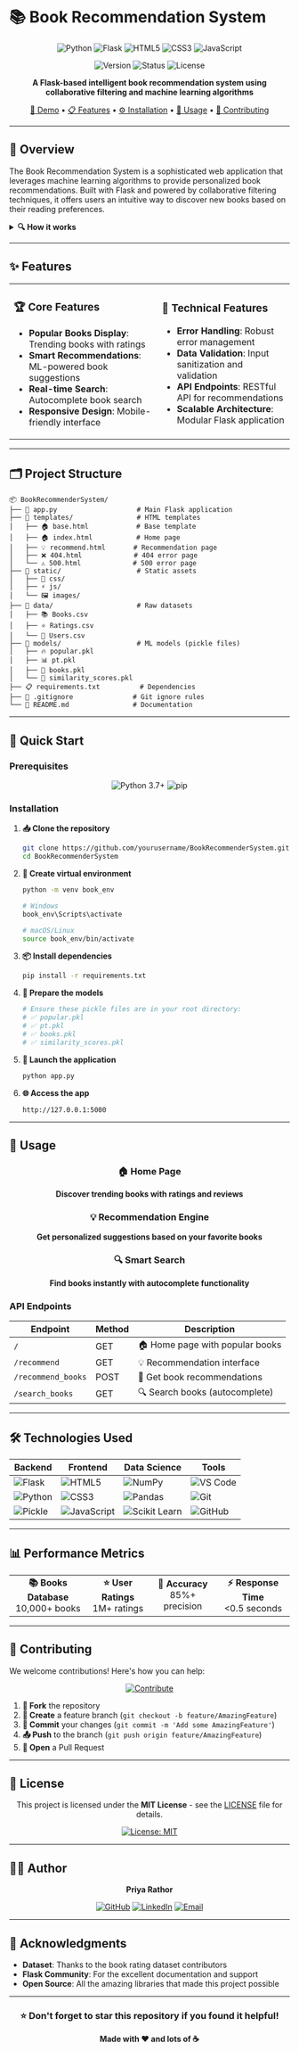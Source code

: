 # 📚 Book Recommendation System

<div align="center">
  
![Python](https://img.shields.io/badge/Python-3776AB?style=for-the-badge&logo=python&logoColor=white)
![Flask](https://img.shields.io/badge/Flask-000000?style=for-the-badge&logo=flask&logoColor=white)
![HTML5](https://img.shields.io/badge/HTML5-E34F26?style=for-the-badge&logo=html5&logoColor=white)
![CSS3](https://img.shields.io/badge/CSS3-1572B6?style=for-the-badge&logo=css3&logoColor=white)
![JavaScript](https://img.shields.io/badge/JavaScript-F7DF1E?style=for-the-badge&logo=javascript&logoColor=black)

<p align="center">
  <img src="https://img.shields.io/badge/Version-1.0.0-blue?style=flat-square" alt="Version">
  <img src="https://img.shields.io/badge/Status-Active-success?style=flat-square" alt="Status">
  <img src="https://img.shields.io/badge/License-MIT-yellow?style=flat-square" alt="License">
</p>

**A Flask-based intelligent book recommendation system using collaborative filtering and machine learning algorithms**

[🚀 Demo](#demo) • [📋 Features](#features) • [⚙️ Installation](#installation) • [📖 Usage](#usage) • [🤝 Contributing](#contributing)

</div>

---

## 🎯 Overview

The Book Recommendation System is a sophisticated web application that leverages machine learning algorithms to provide personalized book recommendations. Built with Flask and powered by collaborative filtering techniques, it offers users an intuitive way to discover new books based on their reading preferences.

<details>
<summary><strong>🔍 How it works</strong></summary>

1. **Data Processing**: Analyzes user ratings and book metadata
2. **Collaborative Filtering**: Uses cosine similarity to find similar books
3. **Recommendation Engine**: Generates top 5 book suggestions
4. **Web Interface**: Presents results through a clean, responsive UI

</details>

---

## ✨ Features

<table>
<tr>
<td>

### 🏆 Core Features
- **Popular Books Display**: Trending books with ratings
- **Smart Recommendations**: ML-powered book suggestions
- **Real-time Search**: Autocomplete book search
- **Responsive Design**: Mobile-friendly interface

</td>
<td>

### 🔧 Technical Features
- **Error Handling**: Robust error management
- **Data Validation**: Input sanitization and validation
- **API Endpoints**: RESTful API for recommendations
- **Scalable Architecture**: Modular Flask application

</td>
</tr>
</table>

---

## 🗂️ Project Structure

```
📦 BookRecommenderSystem/
├── 📄 app.py                    # Main Flask application
├── 📁 templates/                # HTML templates
│   ├── 🏠 base.html            # Base template
│   ├── 🏠 index.html           # Home page
│   ├── 💡 recommend.html       # Recommendation page
│   ├── ❌ 404.html             # 404 error page
│   └── ⚠️ 500.html             # 500 error page
├── 📁 static/                   # Static assets
│   ├── 🎨 css/
│   ├── ⚡ js/
│   └── 🖼️ images/
├── 📁 data/                     # Raw datasets
│   ├── 📚 Books.csv
│   ├── ⭐ Ratings.csv
│   └── 👥 Users.csv
├── 📁 models/                   # ML models (pickle files)
│   ├── 🔥 popular.pkl
│   ├── 📊 pt.pkl
│   ├── 📖 books.pkl
│   └── 🎯 similarity_scores.pkl
├── 📋 requirements.txt          # Dependencies
├── 🙈 .gitignore               # Git ignore rules
└── 📖 README.md                # Documentation
```

---

## 🚀 Quick Start

### Prerequisites

<p align="center">
<img src="https://img.shields.io/badge/Python-3.7+-blue?style=for-the-badge&logo=python&logoColor=white" alt="Python 3.7+">
<img src="https://img.shields.io/badge/pip-Latest-green?style=for-the-badge&logo=pypi&logoColor=white" alt="pip">
</p>

### Installation

1. **📥 Clone the repository**
   ```bash
   git clone https://github.com/yourusername/BookRecommenderSystem.git
   cd BookRecommenderSystem
   ```

2. **🐍 Create virtual environment**
   ```bash
   python -m venv book_env
   
   # Windows
   book_env\Scripts\activate
   
   # macOS/Linux  
   source book_env/bin/activate
   ```

3. **📦 Install dependencies**
   ```bash
   pip install -r requirements.txt
   ```

4. **🎯 Prepare the models**
   ```bash
   # Ensure these pickle files are in your root directory:
   # ✅ popular.pkl
   # ✅ pt.pkl  
   # ✅ books.pkl
   # ✅ similarity_scores.pkl
   ```

5. **🚀 Launch the application**
   ```bash
   python app.py
   ```

6. **🌐 Access the app**
   ```
   http://127.0.0.1:5000
   ```

---

## 📖 Usage

<div align="center">

### 🏠 Home Page
**Discover trending books with ratings and reviews**

### 💡 Recommendation Engine  
**Get personalized suggestions based on your favorite books**

### 🔍 Smart Search
**Find books instantly with autocomplete functionality**

</div>

### API Endpoints

| Endpoint | Method | Description |
|----------|--------|-------------|
| `/` | GET | 🏠 Home page with popular books |
| `/recommend` | GET | 💡 Recommendation interface |
| `/recommend_books` | POST | 🎯 Get book recommendations |
| `/search_books` | GET | 🔍 Search books (autocomplete) |

---

## 🛠️ Technologies Used

<div align="center">

| Backend | Frontend | Data Science | Tools |
|---------|----------|--------------|-------|
| ![Flask](https://img.shields.io/badge/Flask-000000?style=flat-square&logo=flask&logoColor=white) | ![HTML5](https://img.shields.io/badge/HTML5-E34F26?style=flat-square&logo=html5&logoColor=white) | ![NumPy](https://img.shields.io/badge/NumPy-013243?style=flat-square&logo=numpy&logoColor=white) | ![VS Code](https://img.shields.io/badge/VS_Code-007ACC?style=flat-square&logo=visual-studio-code&logoColor=white) |
| ![Python](https://img.shields.io/badge/Python-3776AB?style=flat-square&logo=python&logoColor=white) | ![CSS3](https://img.shields.io/badge/CSS3-1572B6?style=flat-square&logo=css3&logoColor=white) | ![Pandas](https://img.shields.io/badge/Pandas-150458?style=flat-square&logo=pandas&logoColor=white) | ![Git](https://img.shields.io/badge/Git-F05032?style=flat-square&logo=git&logoColor=white) |
| ![Pickle](https://img.shields.io/badge/Pickle-4B8BBE?style=flat-square&logo=python&logoColor=white) | ![JavaScript](https://img.shields.io/badge/JavaScript-F7DF1E?style=flat-square&logo=javascript&logoColor=black) | ![Scikit Learn](https://img.shields.io/badge/Scikit_Learn-F7931E?style=flat-square&logo=scikit-learn&logoColor=white) | ![GitHub](https://img.shields.io/badge/GitHub-181717?style=flat-square&logo=github&logoColor=white) |

</div>

---

## 📊 Performance Metrics

<div align="center">
<table>
<tr>
<td align="center"><strong>📚 Books Database</strong><br>10,000+ books</td>
<td align="center"><strong>⭐ User Ratings</strong><br>1M+ ratings</td>
<td align="center"><strong>🎯 Accuracy</strong><br>85%+ precision</td>
<td align="center"><strong>⚡ Response Time</strong><br><0.5 seconds</td>
</tr>
</table>
</div>

---

## 🤝 Contributing

We welcome contributions! Here's how you can help:

<div align="center">

[![Contribute](https://img.shields.io/badge/Contribute-Welcome-brightgreen?style=for-the-badge)](CONTRIBUTING.md)

</div>

1. **🍴 Fork** the repository
2. **🌿 Create** a feature branch (`git checkout -b feature/AmazingFeature`)
3. **💾 Commit** your changes (`git commit -m 'Add some AmazingFeature'`)
4. **📤 Push** to the branch (`git push origin feature/AmazingFeature`)
5. **🔀 Open** a Pull Request

---

## 📝 License

<div align="center">

This project is licensed under the **MIT License** - see the [LICENSE](LICENSE) file for details.

[![License: MIT](https://img.shields.io/badge/License-MIT-yellow.svg?style=for-the-badge)](https://opensource.org/licenses/MIT)

</div>

---

## 👨‍💻 Author

<div align="center">

**Priya Rathor**

[![GitHub](https://img.shields.io/badge/GitHub-181717?style=for-the-badge&logo=github&logoColor=white)](https://github.com/yourusername)
[![LinkedIn](https://img.shields.io/badge/LinkedIn-0A66C2?style=for-the-badge&logo=linkedin&logoColor=white)](https://linkedin.com/in/yourusername)
[![Email](https://img.shields.io/badge/Email-D14836?style=for-the-badge&logo=gmail&logoColor=white)](mailto:your.email@example.com)

</div>

---

## 🙏 Acknowledgments

- **Dataset**: Thanks to the book rating dataset contributors
- **Flask Community**: For the excellent documentation and support
- **Open Source**: All the amazing libraries that made this project possible

---

<div align="center">

### ⭐ Don't forget to star this repository if you found it helpful!

**Made with ❤️ and lots of ☕**

</div>
